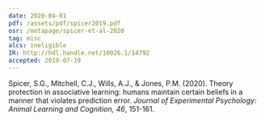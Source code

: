```yaml
---
date: 2020-04-01
pdf: /assets/pdf/spicer2019.pdf
osr: /metapage/spicer-et-al-2020
tag: misc
alcs: ineligible
IR: http://hdl.handle.net/10026.1/14792
accepted: 2019-07-19
---
```


Spicer, S.G., Mitchell, C.J., Wills, A.J., & Jones, P.M. (2020). Theory protection in associative learning: humans maintain certain beliefs in a manner that violates prediction error. _Journal of Experimental Psychology: Animal Learning and Cognition, 46_, 151-161. 



